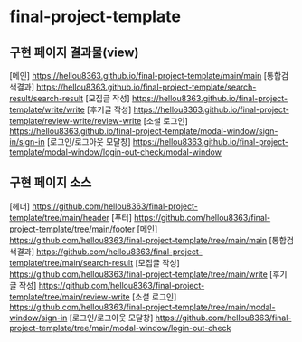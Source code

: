 # final-project-template
## 구현 페이지 결과물(view)
[메인] https://hellou8363.github.io/final-project-template/main/main
[통합검색결과] https://hellou8363.github.io/final-project-template/search-result/search-result
[모집글 작성] https://hellou8363.github.io/final-project-template/write/write
[후기글 작성] https://hellou8363.github.io/final-project-template/review-write/review-write
[소셜 로그인] https://hellou8363.github.io/final-project-template/modal-window/sign-in/sign-in
[로그인/로그아웃 모달창] https://hellou8363.github.io/final-project-template/modal-window/login-out-check/modal-window

## 구현 페이지 소스
[헤더] https://github.com/hellou8363/final-project-template/tree/main/header
[푸터] https://github.com/hellou8363/final-project-template/tree/main/footer
[메인] https://github.com/hellou8363/final-project-template/tree/main/main
[통합검색결과] https://github.com/hellou8363/final-project-template/tree/main/search-result
[모집글 작성] https://github.com/hellou8363/final-project-template/tree/main/write
[후기글 작성] https://github.com/hellou8363/final-project-template/tree/main/review-write
[소셜 로그인] https://github.com/hellou8363/final-project-template/tree/main/modal-window/sign-in
[로그인/로그아웃 모달창] https://github.com/hellou8363/final-project-template/tree/main/modal-window/login-out-check
